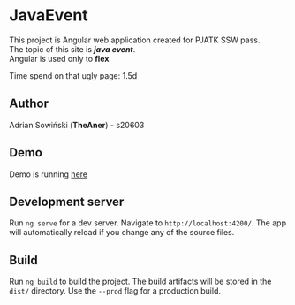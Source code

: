 # JavaEvent

This project is Angular web application created for PJATK SSW pass.\
The topic of this site is ***java event***.\
Angular is used only to **flex**

Time spend on that ugly page: 1.5d


## Author
Adrian Sowiński (**TheAner**) - s20603

## Demo
Demo is running [here](https://projects.theaner.pl)

## Development server

Run `ng serve` for a dev server. Navigate to `http://localhost:4200/`. The app will automatically reload if you change any of the source files.

## Build

Run `ng build` to build the project. The build artifacts will be stored in the `dist/` directory. Use the `--prod` flag for a production build.
